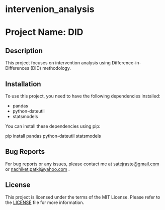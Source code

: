# intervenion_analysis
# Project Name: DID

## Description
This project focuses on intervention analysis using Difference-in-Differences (DID) methodology.

## Installation
To use this project, you need to have the following dependencies installed:
- pandas
- python-dateutil
- statsmodels

You can install these dependencies using pip:

pip install pandas python-dateutil statsmodels

## Bug Reports
For bug reports or any issues, please contact me at satejraste@gmail.com or nachiket.patki@yahoo.com .

## License
This project is licensed under the terms of the MIT License. Please refer to the [LICENSE](LICENSE) file for more information.

